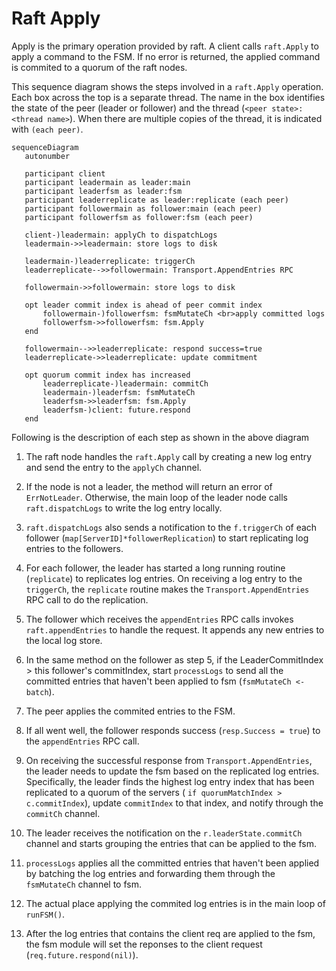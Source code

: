 # Raft Apply

Apply is the primary operation provided by raft. A client calls `raft.Apply` to apply
a command to the FSM. If no error is returned, the applied command is commited to a
quorum of the raft nodes.

This sequence diagram shows the steps involved in a `raft.Apply` operation. Each box
across the top is a separate thread. The name in the box identifies the state of the peer
(leader or follower) and the thread (`<peer state>:<thread name>`). When there are
multiple copies of the thread, it is indicated with `(each peer)`.

```mermaid
sequenceDiagram
   autonumber
 
   participant client
   participant leadermain as leader:main
   participant leaderfsm as leader:fsm
   participant leaderreplicate as leader:replicate (each peer)
   participant followermain as follower:main (each peer)
   participant followerfsm as follower:fsm (each peer)
 
   client-)leadermain: applyCh to dispatchLogs
   leadermain->>leadermain: store logs to disk
 
   leadermain-)leaderreplicate: triggerCh
   leaderreplicate-->>followermain: Transport.AppendEntries RPC
 
   followermain->>followermain: store logs to disk
 
   opt leader commit index is ahead of peer commit index
       followermain-)followerfsm: fsmMutateCh <br>apply committed logs
       followerfsm->>followerfsm: fsm.Apply
   end
 
   followermain-->>leaderreplicate: respond success=true
   leaderreplicate->>leaderreplicate: update commitment
 
   opt quorum commit index has increased
       leaderreplicate-)leadermain: commitCh
       leadermain-)leaderfsm: fsmMutateCh
       leaderfsm->>leaderfsm: fsm.Apply
       leaderfsm-)client: future.respond
   end

```

Following is the description of each step as shown in the above diagram

1. The raft node handles the `raft.Apply` call by creating a new log entry and send the entry
to the `applyCh` channel.

2. If the node is not a leader, the method will return an error of `ErrNotLeader`. Otherwise,
the main loop of the leader node calls `raft.dispatchLogs` to write the log entry locally.

3. `raft.dispatchLogs` also sends a notification to the `f.triggerCh` of each follower (`map[ServerID]*followerReplication`) to start replicating log entries to the followers.

4. For each follower, the leader has started a long running routine (`replicate`) to
replicates log entries. On receiving a log entry to the `triggerCh`, the `replicate`
routine makes the `Transport.AppendEntries` RPC call to do the replication.

5. The follower which receives the `appendEntries` RPC calls invokes `raft.appendEntries` to handle
the request. It appends any new entries to the local log store.

6. In the same method on the follower as step 5, if the LeaderCommitIndex > this follower's
commitIndex, start `processLogs` to send all the committed entries that haven't been applied
to fsm (`fsmMutateCh <- batch`).

7. The peer applies the commited entries to the FSM.

8. If all went well, the follower responds success (`resp.Success = true`) to the 
`appendEntries` RPC call.

9. On receiving the successful response from `Transport.AppendEntries`, the leader needs to
update the fsm based on the replicated log entries. Specifically, the leader finds the
highest log entry index that has been replicated to a quorum of the servers (
`if quorumMatchIndex > c.commitIndex`), update `commitIndex` to that index, and
notify through the `commitCh` channel.

10. The leader receives the notification on the  `r.leaderState.commitCh` channel and starts
grouping the entries that can be applied to the fsm.

11. `processLogs` applies all the committed entries that haven't been applied by batching the log entries and forwarding them through the `fsmMutateCh` channel to fsm.

12. The actual place applying the commited log entries is in the main loop of `runFSM()`.

13. After the log entries that contains the client req are applied to the fsm, the fsm
module will set the reponses to the client request (`req.future.respond(nil)`).
